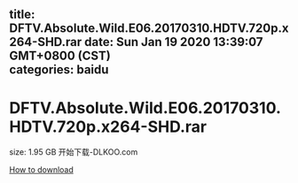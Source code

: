 
title: DFTV.Absolute.Wild.E06.20170310.HDTV.720p.x264-SHD.rar
date: Sun Jan 19 2020 13:39:07 GMT+0800 (CST)    
categories: baidu
---

# DFTV.Absolute.Wild.E06.20170310.HDTV.720p.x264-SHD.rar
size: 1.95 GB
 开始下载-DLKOO.com
 

[How to download](https://bpcam.bemobtrk.com/go/2ceec3aa-1ca2-46d6-b9ff-aaa5c184517c?jno=3487)